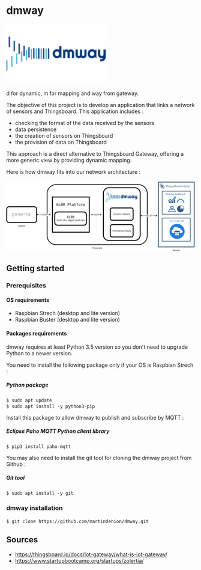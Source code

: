 # dmway

<img src="./img/dmway2.png?raw=true" width="265" height="159">

d for dynamic, m for mapping and way from gateway.

The objective of this project is to develop an application that links a network of sensors and Thingsboard.
This application includes :
- checking the format of the data received by the sensors
- data persistence
- the creation of sensors on Thingsboard
- the provision of data on Thingsboard

This approach is a direct alternative to Thingsboard Gateway, offering a more generic view by providing dynamic mapping.

Here is how dmway fits into our network architecture :

<img src="./img/Zolertia-DMWAY-Thingsboard.jpg?raw=true">

## Getting started

### Prerequisites

#### OS requirements

* Raspbian Strech (desktop and lite version)
* Raspbian Buster (desktop and lite version)

#### Packages requirements

dmway requires at least Python 3.5 version so you don't need to upgrade Python to a newer version.

You need to install the following package only if your OS is Raspbian Strech :
##### Python package

```
$ sudo apt update
$ sudo apt install -y python3-pip
```

Install this package to allow dmway to publish and subscribe by MQTT :
##### Eclipse Paho MQTT Python client library

```
$ pip3 install paho-mqtt
```

You may also need to install the git tool for cloning the dmway project from Github :

##### Git tool

```
$ sudo apt install -y git
```

### dmway installation

```
$ git clone https://github.com/martindenion/dmway.git
```

## Sources

* https://thingsboard.io/docs/iot-gateway/what-is-iot-gateway/
* https://www.startupbootcamp.org/startups/zolertia/
